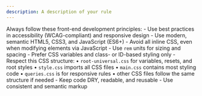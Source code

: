 ```yaml
---
description: A description of your rule
---
```


Always follow these front-end development principles: - Use best practices in accessibility (WCAG-compliant) and responsive design - Use modern, semantic HTML5, CSS3, and JavaScript (ES6+) - Avoid all inline CSS, even when modifying elements via JavaScript - Use `rem` units for sizing and spacing - Prefer CSS variables and class- or ID-based styling only - Respect this CSS structure:
• `root-universal.css` for variables, resets, and root styles
• `style.css` imports all CSS files
• `main.css` contains most styling code
• `queries.css` is for responsive rules
• other CSS files follow the same structure if needed - Keep code DRY, readable, and reusable - Use consistent and semantic markup
